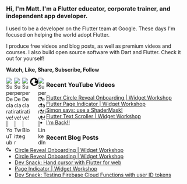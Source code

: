 ### Hi, I'm Matt. I'm a Flutter educator, corporate trainer, and independent app developer.

I used to be a developer on the Flutter team at Google. These days I'm focused on helping the world adopt Flutter.

I produce free videos and blog posts, as well as premium videos and courses. I also build open source software with Dart and Flutter. Check it out for yourself!

**Watch, Like, Share, Subscribe, Follow**

[<img align="left" alt="Super Declarative! | YouTube" width="22px" src="https://cdn.jsdelivr.net/npm/simple-icons@v3/icons/youtube.svg" />][youtube]
[<img align="left" alt="Super Declarative! | Twitter" width="22px" src="https://cdn.jsdelivr.net/npm/simple-icons@v3/icons/twitter.svg" />][twitter]
[<img align="left" alt="Super Declarative! | Blog" width="22px" src="https://cdn.jsdelivr.net/npm/simple-icons@v3/icons/medium.svg" />][blog]
[<img align="left" alt="Super Declarative! | Website" width="22px" src="https://raw.githubusercontent.com/iconic/open-iconic/master/svg/globe.svg" />][website]
[<img align="left" alt="Super Declarative! | LinkedIn" width="22px" src="https://cdn.jsdelivr.net/npm/simple-icons@v3/icons/linkedin.svg" />][linkedin]

[website]: https://superdeclarative.com
[youtube]: https://youtube.com/superdeclarative
[twitter]: https://twitter.com/suprdeclarative
[blog]: http://blog.superdeclarative.com
[linkedin]: https://www.linkedin.com/company/37550132

### Recent YouTube Videos
<!-- YOUTUBE:START -->
- [Flutter Circle Reveal Onboarding | Widget Workshop](https://www.youtube.com/watch?v=QMqKAEjwEJc)
- [Flutter Page Indicator | Widget Workshop](https://www.youtube.com/watch?v=gYekEaDo91s)
- [Simon says: use a ShaderMask!](https://www.youtube.com/watch?v=RRC4FQ8ORDw)
- [Flutter Text Scroller | Widget Workshop](https://www.youtube.com/watch?v=HjJHO0NXI10)
- [I'm Back!!](https://www.youtube.com/watch?v=ELooA2lz8L8)
<!-- YOUTUBE:END -->

### Recent Blog Posts
<!-- BLOG-POST-LIST:START -->
- [Circle Reveal Onboarding | Widget Workshop](https://medium.com/super-declarative/circle-reveal-onboarding-widget-workshop-db5675b8f48a?source=rss----87da985e7675---4)
- [Circle Reveal Onboarding | Widget Workshop](https://medium.com/super-declarative/circle-reveal-onboarding-widget-workshop-11ef6cfb260e?source=rss----87da985e7675---4)
- [Dev Snack: Hand cursor with Flutter for web](https://medium.com/super-declarative/dev-snack-hand-cursor-with-flutter-for-web-a26b898fdf87?source=rss----87da985e7675---4)
- [Page Indicator | Widget Workshop](https://medium.com/super-declarative/page-indicator-widget-workshop-ad8c6e882779?source=rss----87da985e7675---4)
- [Dev Snack: Testing Firebase Cloud Functions with user ID tokens](https://medium.com/super-declarative/dev-snack-testing-firebase-cloud-functions-with-user-id-tokens-83841d3f06c?source=rss----87da985e7675---4)
<!-- BLOG-POST-LIST:END -->
